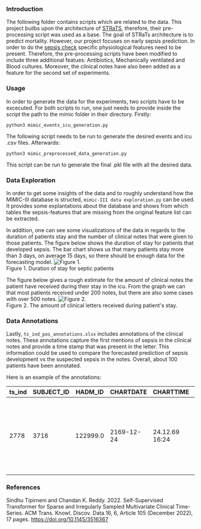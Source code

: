 ### Introduction

The following folder contains scripts which are related to the data. This project builbs upon the architecture of [STRaTS](https://arxiv.org/pdf/2107.14293.pdf), therefore, their pre-processing script was used as a base. The goal of STRaTs architecture is to predict mortality. However, our project focuses on early sepsis prediction. In order to do the [sepsis check]( https://github.com/JINHXu/Research-Module-WS22-Natalia-Pablo-Jinghua/tree/main/sepsischeck) specific physiological features need to be present. Therefore, the pre-processing scripts have been modified to include three additional featues: Antibiotics, Mechanically ventilated and Blood cultures. Moreover, the clinical notes have also been added as a feature for the second set of experiments. 

### Usage

In order to generate the data for the experiments, two scripts have to be excecuted. For both scripts to run, one just needs to provide inside the script the path to the mimic folder in their directory. 
Firstly:
```
python3 mimic_events_icu_generation.py

```
The following script needs to be run to generate the desired events and icu .csv files. 
Afterwards:
```
python3 mimic_preprocessed_data_generation.py

```
This script can be run to generate the final .pkl file with all the desired data.

### Data Exploration

In order to get some insights of the data and to roughly understand how the MIMIC-III database is structed, `mimic-III data exploration.py` can be used. It provides some explantations about the database and shows from which tables the sepsis-features that are missing from the original feature list can be extracted. 

In addition, one can see some visualizations of the data in regards to the duration of patients stay and the number of clinical notes that were given to those patients. 
The figure below shows the duration of stay for patients that developed sepsis. The bar chart shows us that many patients stay more than 3 days, on average 15 days, so there should be enough data for the forecasting model.
![Figure 1.](https://github.com/JINHXu/Research-Module-WS22-Natalia-Pablo-Jinghua/blob/main/data_prep_and_exploration/images/period_of_stay.png) <br>
Figure 1. Duration of stay for septic patients

The figure below gives a rough estimate for the amount of clinical notes the patient have received during their stay in the icu. From the graph we can that most patients received under 200 notes, but there are also some cases with over 500 notes. 
![Figure 2.](https://github.com/JINHXu/Research-Module-WS22-Natalia-Pablo-Jinghua/blob/main/data_prep_and_exploration/images/number_of_letter.png)<br>
Figure 2. The amount of clinical letters received during patient's stay. 

### Data Annotations

Lastly, `ts_ind_pos_annotations.xlsx` includes annotations of the clinical notes. These annotations capture the first mentions of sepsis in the clinical notes and provide a time stamp that was present in the letter. This information could be used to compare the forecasted prediction of sepsis development vs the suspected sepsis in the notes. Overall, about 100 patients have been annotated.

Here is an example of the annotations:


| ts_ind        | SUBJECT_ID    | HADM_ID       | CHARTDATE       | CHARTTIME | TEXT | AdmissionDate |
| ------------- | ------------- | -------------  | -------------  |-------------  |-------------  | -------------  |
| 2778          | 3716          | 122999.0      |    2169-12-24  |24.12.69 16:24 |a-unknown source of hypoxia but responding nicely to CPAP. sepsis picture | [**2169-12-23**] |


### References 

Sindhu Tipirneni and Chandan K. Reddy. 2022. Self-Supervised Transformer for Sparse and Irregularly Sampled Multivariate Clinical Time-Series. ACM Trans. Knowl. Discov. Data 16, 6, Article 105 (December 2022), 17 pages. https://doi.org/10.1145/3516367



